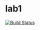 # lab1

[![Build Status](https://travis-ci.com/itmo-java-basics-2020/task-1-TheSplendidOne.svg?branch=master)](https://travis-ci.com/itmo-java-basics-2020/task-1-TheSplendidOne)